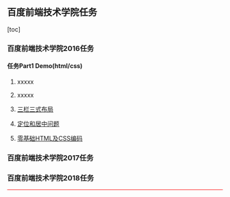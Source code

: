 ## 百度前端技术学院任务

[toc]



### 百度前端技术学院2016任务

#### 任务Part1 Demo(html/css)

 1. xxxxx

 2. xxxxx

 3. [三栏三式布局](./2016-part1/task3.html)

 4. [定位和居中问题](./2016-part1/task4.html)

 5. [零基础HTML及CSS编码](./2016-part1/task5.html)

    





### 百度前端技术学院2017任务



### 百度前端技术学院2018任务



<hr style="background:red;"/>



